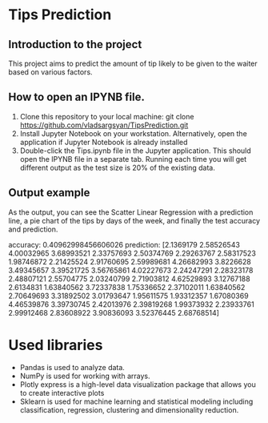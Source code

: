 # Tips Prediction

## Introduction to the project
This project aims to predict the amount of tip likely to be given to the waiter based on various factors.


## How to open an IPYNB file.

1. Clone this repository to your local machine: git clone https://github.com/vladsargsyan/TipsPrediction.git
2. Install Jupyter Notebook on your workstation. Alternatively, open the application if Jupyter Notebook is already installed
3. Double-click the Tips.ipynb file in the Jupyter application. This should open the IPYNB file in a separate tab. Running each time you will get different output as the test size is 20% of the existing data.

## Output example
As the output, you can see the Scatter Linear Regression with a prediction line, a pie chart of the tips by days of the week, and finally the test accuracy and prediction.

accuracy:  0.40962998456606026
prediction:  [2.1369179  2.58526543 4.00032965 3.68993521 2.33757693 2.50374769
 2.29263767 2.58317523 1.98746872 2.21425524 2.91760695 2.59989681
 4.26682993 3.8226628  3.49345657 3.39521725 3.56765861 4.02227673
 2.24247291 2.28323178 2.48807121 2.55704775 2.03240799 2.71903812
 4.62529893 3.12767188 2.6134831  1.63840562 3.72337838 1.75336652
 2.37102011 1.63840562 2.70649693 3.31892502 3.01793647 1.95611575
 1.93312357 1.67080369 4.46539876 3.39730745 2.42013976 2.39819268
 1.99373932 2.23933761 2.99912468 2.83608922 3.90836093 3.52376445
 2.68768514]

 # Used libraries
- Pandas is used to analyze data.
- NumPy is used for working with arrays.
- Plotly express is a high-level data visualization package that allows you to create interactive plots
- Sklearn is used for machine learning and statistical modeling including classification, regression, clustering and dimensionality reduction.
